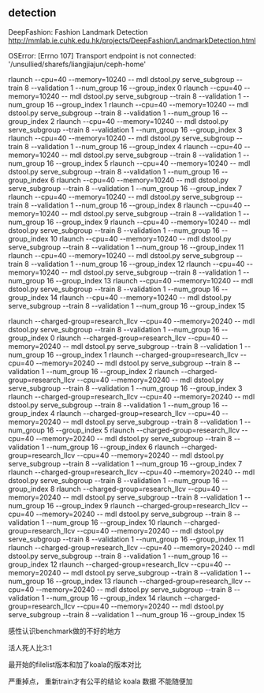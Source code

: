 ## detection
DeepFashion: Fashion Landmark Detection
http://mmlab.ie.cuhk.edu.hk/projects/DeepFashion/LandmarkDetection.html

OSError: [Errno 107] Transport endpoint is not connected: '/unsullied/sharefs/liangjiajun/ceph-home'


rlaunch --cpu=40 --memory=10240 -- mdl dstool.py serve_subgroup --train 8 --validation 1 --num_group 16 --group_index 0
rlaunch --cpu=40 --memory=10240 -- mdl dstool.py serve_subgroup --train 8 --validation 1 --num_group 16 --group_index 1
rlaunch --cpu=40 --memory=10240 -- mdl dstool.py serve_subgroup --train 8 --validation 1 --num_group 16 --group_index 2
rlaunch --cpu=40 --memory=10240 -- mdl dstool.py serve_subgroup --train 8 --validation 1 --num_group 16 --group_index 3
rlaunch --cpu=40 --memory=10240 -- mdl dstool.py serve_subgroup --train 8 --validation 1 --num_group 16 --group_index 4
rlaunch --cpu=40 --memory=10240 -- mdl dstool.py serve_subgroup --train 8 --validation 1 --num_group 16 --group_index 5
rlaunch --cpu=40 --memory=10240 -- mdl dstool.py serve_subgroup --train 8 --validation 1 --num_group 16 --group_index 6
rlaunch --cpu=40 --memory=10240 -- mdl dstool.py serve_subgroup --train 8 --validation 1 --num_group 16 --group_index 7
rlaunch --cpu=40 --memory=10240 -- mdl dstool.py serve_subgroup --train 8 --validation 1 --num_group 16 --group_index 8
rlaunch --cpu=40 --memory=10240 -- mdl dstool.py serve_subgroup --train 8 --validation 1 --num_group 16 --group_index 9
rlaunch --cpu=40 --memory=10240 -- mdl dstool.py serve_subgroup --train 8 --validation 1 --num_group 16 --group_index 10
rlaunch --cpu=40 --memory=10240 -- mdl dstool.py serve_subgroup --train 8 --validation 1 --num_group 16 --group_index 11
rlaunch --cpu=40 --memory=10240 -- mdl dstool.py serve_subgroup --train 8 --validation 1 --num_group 16 --group_index 12
rlaunch --cpu=40 --memory=10240 -- mdl dstool.py serve_subgroup --train 8 --validation 1 --num_group 16 --group_index 13
rlaunch --cpu=40 --memory=10240 -- mdl dstool.py serve_subgroup --train 8 --validation 1 --num_group 16 --group_index 14
rlaunch --cpu=40 --memory=10240 -- mdl dstool.py serve_subgroup --train 8 --validation 1 --num_group 16 --group_index 15

rlaunch --charged-group=research_llcv --cpu=40 --memory=20240 -- mdl dstool.py serve_subgroup --train 8 --validation 1 --num_group 16 --group_index 0
rlaunch --charged-group=research_llcv --cpu=40 --memory=20240 -- mdl dstool.py serve_subgroup --train 8 --validation 1 --num_group 16 --group_index 1
rlaunch --charged-group=research_llcv --cpu=40 --memory=20240 -- mdl dstool.py serve_subgroup --train 8 --validation 1 --num_group 16 --group_index 2
rlaunch --charged-group=research_llcv --cpu=40 --memory=20240 -- mdl dstool.py serve_subgroup --train 8 --validation 1 --num_group 16 --group_index 3
rlaunch --charged-group=research_llcv --cpu=40 --memory=20240 -- mdl dstool.py serve_subgroup --train 8 --validation 1 --num_group 16 --group_index 4
rlaunch --charged-group=research_llcv --cpu=40 --memory=20240 -- mdl dstool.py serve_subgroup --train 8 --validation 1 --num_group 16 --group_index 5
rlaunch --charged-group=research_llcv --cpu=40 --memory=20240 -- mdl dstool.py serve_subgroup --train 8 --validation 1 --num_group 16 --group_index 6
rlaunch --charged-group=research_llcv --cpu=40 --memory=20240 -- mdl dstool.py serve_subgroup --train 8 --validation 1 --num_group 16 --group_index 7
rlaunch --charged-group=research_llcv --cpu=40 --memory=20240 -- mdl dstool.py serve_subgroup --train 8 --validation 1 --num_group 16 --group_index 8
rlaunch --charged-group=research_llcv --cpu=40 --memory=20240 -- mdl dstool.py serve_subgroup --train 8 --validation 1 --num_group 16 --group_index 9
rlaunch --charged-group=research_llcv --cpu=40 --memory=20240 -- mdl dstool.py serve_subgroup --train 8 --validation 1 --num_group 16 --group_index 10
rlaunch --charged-group=research_llcv --cpu=40 --memory=20240 -- mdl dstool.py serve_subgroup --train 8 --validation 1 --num_group 16 --group_index 11
rlaunch --charged-group=research_llcv --cpu=40 --memory=20240 -- mdl dstool.py serve_subgroup --train 8 --validation 1 --num_group 16 --group_index 12
rlaunch --charged-group=research_llcv --cpu=40 --memory=20240 -- mdl dstool.py serve_subgroup --train 8 --validation 1 --num_group 16 --group_index 13
rlaunch --charged-group=research_llcv --cpu=40 --memory=20240 -- mdl dstool.py serve_subgroup --train 8 --validation 1 --num_group 16 --group_index 14
rlaunch --charged-group=research_llcv --cpu=40 --memory=20240 -- mdl dstool.py serve_subgroup --train 8 --validation 1 --num_group 16 --group_index 15

感性认识benchmark做的不好的地方

活人死人比3:1

最开始的filelist版本和加了koala的版本对比

严重掉点， 重新train才有公平的结论
koala 数据 不能随便加